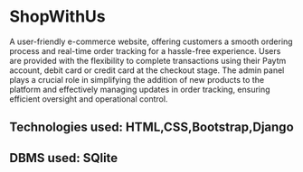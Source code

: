 # ShopWithUs
A user-friendly e-commerce website, offering customers a smooth ordering process and real-time order tracking for a hassle-free experience.
Users are provided with the flexibility to complete transactions using their Paytm account, debit card or credit
card at the checkout stage.
The admin panel plays a crucial role in simplifying the addition of new products to the platform and effectively
managing updates in order tracking, ensuring efficient oversight and operational control.
## Technologies used: HTML,CSS,Bootstrap,Django
## DBMS used: SQlite
